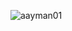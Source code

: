 
<p><img align="center" src="https://github-readme-streak-stats.herokuapp.com/?user=aayman01&" alt="aayman01" /></p>
